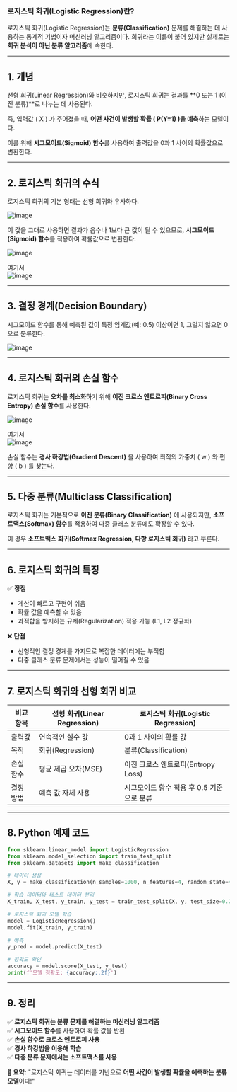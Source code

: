 ### **로지스틱 회귀(Logistic Regression)란?**  
로지스틱 회귀(Logistic Regression)는 **분류(Classification)** 문제를 해결하는 데 사용하는 통계적 기법이자 머신러닝 알고리즘이다. 회귀라는 이름이 붙어 있지만 실제로는 **회귀 분석이 아닌 분류 알고리즘**에 속한다.  

---

## **1. 개념**
선형 회귀(Linear Regression)와 비슷하지만, 로지스틱 회귀는 결과를 **0 또는 1 (이진 분류)**로 나누는 데 사용된다.  

즉, 입력값 \( X \) 가 주어졌을 때, **어떤 사건이 발생할 확률 \( P(Y=1) \)을 예측**하는 모델이다.

이를 위해 **시그모이드(Sigmoid) 함수**를 사용하여 출력값을 0과 1 사이의 확률값으로 변환한다.

---

## **2. 로지스틱 회귀의 수식**
로지스틱 회귀의 기본 형태는 선형 회귀와 유사하다.

![image](https://github.com/user-attachments/assets/82b7fc6c-5a0b-4b5a-aa79-62bd5ad49e9f)


이 값을 그대로 사용하면 결과가 음수나 1보다 큰 값이 될 수 있으므로, **시그모이드(Sigmoid) 함수**를 적용하여 확률값으로 변환한다.

![image](https://github.com/user-attachments/assets/1068f714-b269-4f29-b465-5130d7816d09)


여기서  
![image](https://github.com/user-attachments/assets/5393a1b0-e237-48ad-b973-5f3d35c09c55)


---

## **3. 결정 경계(Decision Boundary)**
시그모이드 함수를 통해 예측된 값이 특정 임계값(예: 0.5) 이상이면 1, 그렇지 않으면 0으로 분류한다.

![image](https://github.com/user-attachments/assets/96b189fb-e7d0-4cb1-82be-96ea33a0d472)

---

## **4. 로지스틱 회귀의 손실 함수**
로지스틱 회귀는 **오차를 최소화**하기 위해 **이진 크로스 엔트로피(Binary Cross Entropy) 손실 함수**를 사용한다.

![image](https://github.com/user-attachments/assets/0e0fe7ca-844a-429c-a00f-a384ba98e6b4)


여기서  
![image](https://github.com/user-attachments/assets/900b7d0a-75c6-402e-846e-69c2e9c78861)

손실 함수는 **경사 하강법(Gradient Descent)** 을 사용하여 최적의 가중치 \( w \) 와 편향 \( b \) 를 찾는다.

---

## **5. 다중 분류(Multiclass Classification)**
로지스틱 회귀는 기본적으로 **이진 분류(Binary Classification)** 에 사용되지만, **소프트맥스(Softmax) 함수**를 적용하여 다중 클래스 분류에도 확장할 수 있다.

이 경우 **소프트맥스 회귀(Softmax Regression, 다항 로지스틱 회귀)** 라고 부른다.

---

## **6. 로지스틱 회귀의 특징**
✅ **장점**
- 계산이 빠르고 구현이 쉬움  
- 확률 값을 예측할 수 있음  
- 과적합을 방지하는 규제(Regularization) 적용 가능 (L1, L2 정규화)  

❌ **단점**
- 선형적인 결정 경계를 가지므로 복잡한 데이터에는 부적합  
- 다중 클래스 분류 문제에서는 성능이 떨어질 수 있음  

---

## **7. 로지스틱 회귀와 선형 회귀 비교**
| 비교 항목 | 선형 회귀(Linear Regression) | 로지스틱 회귀(Logistic Regression) |
|----------|---------------------------|------------------------------|
| 출력값 | 연속적인 실수 값 | 0과 1 사이의 확률 값 |
| 목적 | 회귀(Regression) | 분류(Classification) |
| 손실 함수 | 평균 제곱 오차(MSE) | 이진 크로스 엔트로피(Entropy Loss) |
| 결정 방법 | 예측 값 자체 사용 | 시그모이드 함수 적용 후 0.5 기준으로 분류 |

---

## **8. Python 예제 코드**
```python
from sklearn.linear_model import LogisticRegression
from sklearn.model_selection import train_test_split
from sklearn.datasets import make_classification

# 데이터 생성
X, y = make_classification(n_samples=1000, n_features=4, random_state=42)

# 학습 데이터와 테스트 데이터 분리
X_train, X_test, y_train, y_test = train_test_split(X, y, test_size=0.2, random_state=42)

# 로지스틱 회귀 모델 학습
model = LogisticRegression()
model.fit(X_train, y_train)

# 예측
y_pred = model.predict(X_test)

# 정확도 확인
accuracy = model.score(X_test, y_test)
print(f'모델 정확도: {accuracy:.2f}')
```

---

## **9. 정리**
✅ **로지스틱 회귀는 분류 문제를 해결하는 머신러닝 알고리즘**  
✅ **시그모이드 함수**를 사용하여 확률 값을 반환  
✅ **손실 함수로 크로스 엔트로피 사용**  
✅ **경사 하강법을 이용해 학습**  
✅ **다중 분류 문제에서는 소프트맥스를 사용**  

**📌 요약:** "로지스틱 회귀는 데이터를 기반으로 **어떤 사건이 발생할 확률을 예측하는 분류 모델**이다!"
